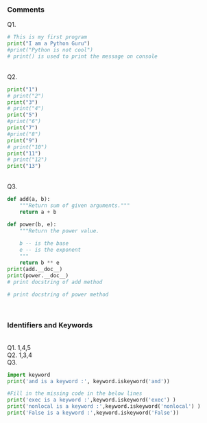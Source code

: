 ### Comments
Q1. 
```python
# This is my first program
print("I am a Python Guru")
#print("Python is not cool")
# print() is used to print the message on console
```
<br>
Q2. 

```python
print("1")
# print("2")
print("3")
# print("4")
print("5")
#print("6")
print("7")
#print("8")
print("9")
# print("10")
print("11")
# print("12")
print("13")
```

<br>
Q3. 

```python
def add(a, b):
	"""Return sum of given arguments."""
	return a + b

def power(b, e):
	"""Return the power value.
	
	b -- is the base
	e -- is the exponent
	"""
	return b ** e
print(add.__doc__)
print(power.__doc__)
# print docstring of add method

# print docstring of power method
```
<br>

### Identifiers and Keywords
<br>
Q1. 1,4,5
<br>
Q2. 1,3,4
<br>
Q3. 

```python
import keyword
print('and is a keyword :', keyword.iskeyword('and'))

#Fill in the missing code in the below lines
print('exec is a keyword :',keyword.iskeyword('exec') )
print('nonlocal is a keyword :',keyword.iskeyword('nonlocal') )
print('False is a keyword :',keyword.iskeyword('False'))
```
<br>
